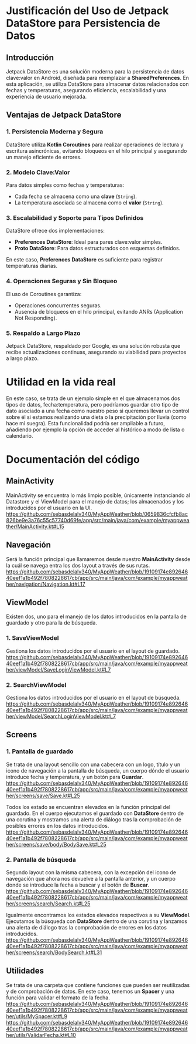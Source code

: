 # Justificación del Uso de Jetpack DataStore para Persistencia de Datos

## Introducción
Jetpack DataStore es una solución moderna para la persistencia de datos clave:valor en Android, diseñada para reemplazar a **SharedPreferences**. En esta aplicación, se utiliza DataStore para almacenar datos relacionados con fechas y temperaturas, asegurando eficiencia, escalabilidad y una experiencia de usuario mejorada.

## Ventajas de Jetpack DataStore

### 1. Persistencia Moderna y Segura
DataStore utiliza **Kotlin Coroutines** para realizar operaciones de lectura y escritura asincrónicas, evitando bloqueos en el hilo principal y asegurando un manejo eficiente de errores.

### 2. Modelo Clave:Valor
Para datos simples como fechas y temperaturas:
- Cada fecha se almacena como una **clave** (`String`).
- La temperatura asociada se almacena como el **valor** (`String`).

### 3. Escalabilidad y Soporte para Tipos Definidos
DataStore ofrece dos implementaciones:
- **Preferences DataStore**: Ideal para pares clave:valor simples.
- **Proto DataStore**: Para datos estructurados con esquemas definidos.

En este caso, **Preferences DataStore** es suficiente para registrar temperaturas diarias.

### 4. Operaciones Seguras y Sin Bloqueo
El uso de Coroutines garantiza:
- Operaciones concurrentes seguras.
- Ausencia de bloqueos en el hilo principal, evitando ANRs (Application Not Responding).

### 5. Respaldo a Largo Plazo
Jetpack DataStore, respaldado por Google, es una solución robusta que recibe actualizaciones continuas, asegurando su viabilidad para proyectos a largo plazo.


# Utilidad en la vida real

En este caso, se trata de un ejemplo simple en el que almacenamos dos tipos de datos, fecha:temperatura, pero podríamos guardar otro tipo de dato asociado a una fecha como nuestro peso si queremos llevar un control sobre él si estamos realizando una dieta o la precipitación por lluvia (como hace mi suegra).
Esta funcionalidad podría ser ampliable a futuro, añadiendo por ejemplo la opción de acceder al histórico a modo de lista o calendario.

# Documentación del código

## MainActivity

MainActivity se encuentra lo más limpio posible, únicamente instanciando al Datastore y el ViewModel para el manejo de datos; los almacenados y los introducidos por el usuario en la UI.
https://github.com/sebasdelalv340/MyAppWeather/blob/0659836cfcfb8ac826be9e3a76c55c57740d69fe/app/src/main/java/com/example/myappweather/MainActivity.kt#L15

## Navegación

Será la función principal que llamaremos desde nuestro **MainActivity** desde la cuál se navega entra los dos layout a través de sus rutas<String>.
https://github.com/sebasdelalv340/MyAppWeather/blob/19109174e89264640eef1a1b492f7808228617cb/app/src/main/java/com/example/myappweather/navigation/Navigation.kt#L17

## ViewModel
Existen dos, uno para el manejo de los datos introducidos en la pantalla de guardado y otro para la de búsqueda.

### 1. SaveViewModel
Gestiona los datos introducidos por el usuario en el layout de guardado.
https://github.com/sebasdelalv340/MyAppWeather/blob/19109174e89264640eef1a1b492f7808228617cb/app/src/main/java/com/example/myappweather/viewModel/SaveLoginViewModel.kt#L7

### 2. SearchViewModel
Gestiona los datos introducidos por el usuario en el layout de búsqueda.
https://github.com/sebasdelalv340/MyAppWeather/blob/19109174e89264640eef1a1b492f7808228617cb/app/src/main/java/com/example/myappweather/viewModel/SearchLoginViewModel.kt#L7

## Screens

### 1. Pantalla de guardado
Se trata de una layout sencillo con una cabecera con un logo, título y un icono de navegación a la pantalla de búsqueda, un cuerpo dónde el usuario introduce fecha y temperatura, y un botón para **Guardar**.
https://github.com/sebasdelalv340/MyAppWeather/blob/19109174e89264640eef1a1b492f7808228617cb/app/src/main/java/com/example/myappweather/screens/save/Save.kt#L25

Todos los estado se encuentran elevados en la función principal del guardado.
En el cuerpo ejecutamos el guardado con **DataStore** dentro de una corutina y mostramos una alerta de diálogo tras la comprobación de posibles errores en los datos introducidos.
https://github.com/sebasdelalv340/MyAppWeather/blob/19109174e89264640eef1a1b492f7808228617cb/app/src/main/java/com/example/myappweather/screens/save/body/BodySave.kt#L25

### 2. Pantalla de búsqueda
Segundo layout con la misma cabecera, con la excepción del icono de navegación que ahora nos devuelve a la pantalla anterior, y un cuerpo donde se introduce la fecha a buscar y el botón de **Buscar**.
https://github.com/sebasdelalv340/MyAppWeather/blob/19109174e89264640eef1a1b492f7808228617cb/app/src/main/java/com/example/myappweather/screens/search/Search.kt#L25

Igualmente encontramos los estados elevados respectivos a su **ViewModel**. Ejecutamos la búsqueda con **DataStore** dentro de una corutina y lanzamos una alerta de diálogo tras la comprobación de errores en los datos introducidos.
https://github.com/sebasdelalv340/MyAppWeather/blob/19109174e89264640eef1a1b492f7808228617cb/app/src/main/java/com/example/myappweather/screens/search/BodySearch.kt#L31

## Utilidades

Se trata de una carpeta que contiene funciones que pueden ser reutilizadas y de comprobación de datos.
En este caso, tenemos un **Spacer** y una función para validar el formato de la fecha.
https://github.com/sebasdelalv340/MyAppWeather/blob/19109174e89264640eef1a1b492f7808228617cb/app/src/main/java/com/example/myappweather/utils/MySpacer.kt#L9
https://github.com/sebasdelalv340/MyAppWeather/blob/19109174e89264640eef1a1b492f7808228617cb/app/src/main/java/com/example/myappweather/utils/ValidarFecha.kt#L10






